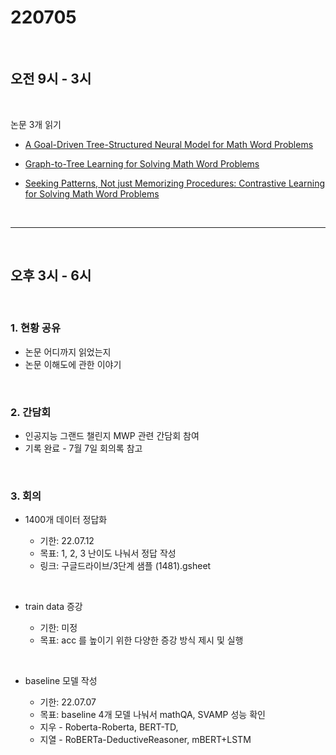 # 220705

<br>

## 오전 9시 - 3시

<br>

논문 3개 읽기

- [A Goal-Driven Tree-Structured Neural Model for Math Word Problems](https://www.ijcai.org/proceedings/2019/0736.pdf)

- [Graph-to-Tree Learning for Solving Math Word Problems](https://aclanthology.org/2020.acl-main.362.pdf)

- [Seeking Patterns, Not just Memorizing Procedures: Contrastive Learning for Solving Math Word Problems](https://arxiv.org/pdf/2110.08464.pdf)

<br>

----

<br>

## 오후 3시 - 6시

<br>

### 1. 현황 공유

- 논문 어디까지 읽었는지
- 논문 이해도에 관한 이야기

<br>

### 2. 간담회

- 인공지능 그랜드 챌린지 MWP 관련 간담회 참여
- 기록 완료 - 7월 7일 회의록 참고

<br>

### 3. 회의

- 1400개 데이터 정답화

    + 기한: 22.07.12
    + 목표: 1, 2, 3 난이도 나눠서 정답 작성
    + 링크: 구글드라이브/3단계 샘플 (1481).gsheet

<br>

- train data 증강

    + 기한: 미정
    + 목표: acc 를 높이기 위한 다양한 증강 방식 제시 및 실행

<br>

- baseline 모델 작성

    + 기한: 22.07.07
    + 목표: baseline 4개 모델 나눠서 mathQA, SVAMP 성능 확인
    + 지우 - Roberta-Roberta, BERT-TD,
    + 지열 - RoBERTa-DeductiveReasoner, mBERT+LSTM

<br>
